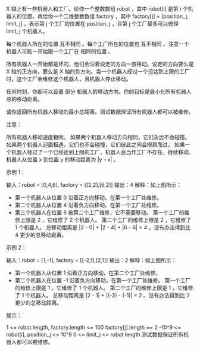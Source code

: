 X 轴上有一些机器人和工厂。给你一个整数数组 robot ，其中 robot[i] 是第 i 个机器人的位置。再给你一个二维整数数组 factory ，其中
factory[j] = [position_j, limit_j] ，表示第 j 个工厂的位置在 position_j ，且第 j 个工厂最多可以修理 limit_j 个机器人。

每个机器人所在的位置 互不相同 。每个工厂所在的位置也 互不相同 。注意一个机器人可能一开始跟一个工厂在 相同的位置 。

所有机器人一开始都是坏的，他们会沿着设定的方向一直移动。设定的方向要么是 X 轴的正方向，要么是 X
轴的负方向。当一个机器人经过一个没达到上限的工厂时，这个工厂会维修这个机器人，且机器人停止移动。

任何时刻，你都可以设置 部分 机器人的移动方向。你的目标是最小化所有机器人总的移动距离。

请你返回所有机器人移动的最小总距离。测试数据保证所有机器人都可以被维修。

注意：

所有机器人移动速度相同。
如果两个机器人移动方向相同，它们永远不会碰撞。
如果两个机器人迎面相遇，它们也不会碰撞，它们彼此之间会擦肩而过。
如果一个机器人经过了一个已经达到上限的工厂，机器人会当作工厂不存在，继续移动。
机器人从位置 x 到位置 y 的移动距离为 |y - x| 。

示例 1：

输入：robot = [0,4,6], factory = [[2,2],[6,2]]
输出：4
解释：如上图所示：

- 第一个机器人从位置 0 沿着正方向移动，在第一个工厂处维修。
- 第二个机器人从位置 4 沿着负方向移动，在第一个工厂处维修。
- 第三个机器人在位置 6 被第二个工厂维修，它不需要移动。
  第一个工厂的维修上限是 2 ，它维修了 2 个机器人。
  第二个工厂的维修上限是 2 ，它维修了 1 个机器人。
  总移动距离是 |2 - 0| + |2 - 4| + |6 - 6| = 4 。没有办法得到比 4 更少的总移动距离。

示例 2：

输入：robot = [1,-1], factory = [[-2,1],[2,1]]
输出：2
解释：如上图所示：

- 第一个机器人从位置 1 沿着正方向移动，在第二个工厂处维修。
- 第二个机器人在位置 -1 沿着负方向移动，在第一个工厂处维修。
  第一个工厂的维修上限是 1 ，它维修了 1 个机器人。
  第二个工厂的维修上限是 1 ，它维修了 1 个机器人。
  总移动距离是 |2 - 1| + |(-2) - (-1)| = 2 。没有办法得到比 2 更少的总移动距离。

提示：

1 <= robot.length, factory.length <= 100
factory[j].length == 2
-10^9 <= robot[i], position_j <= 10^9
0 <= limit_j <= robot.length
测试数据保证所有机器人都可以被维修。
